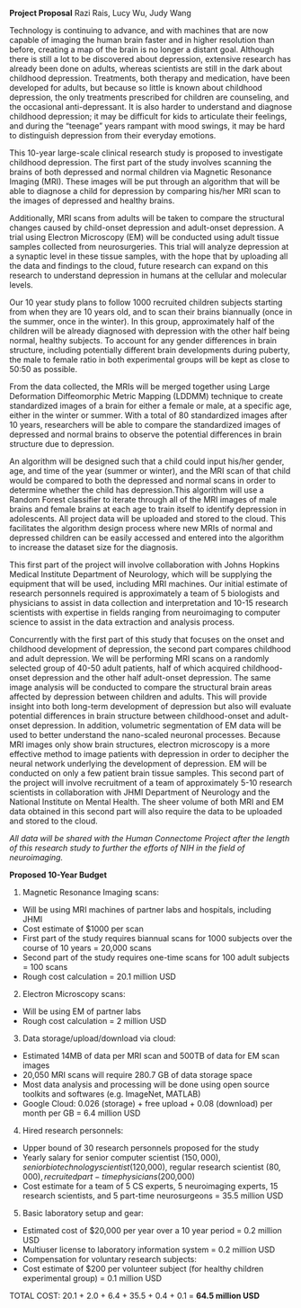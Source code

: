 **Project Proposal**
Razi Rais, Lucy Wu, Judy Wang 

Technology is continuing to advance, and with machines that are now capable of imaging the human brain faster and in higher resolution than before, creating a map of the brain is no longer a distant goal. Although there is still a lot to be discovered about depression, extensive research has already been done on adults, whereas scientists are still in the dark about childhood depression. Treatments, both therapy and medication, have been developed for adults, but because so little is known about childhood depression, the only treatments prescribed for children are counseling, and the occasional anti-depressant. It is also harder to understand and diagnose childhood depression; it may be difficult for kids to articulate their feelings, and during the “teenage” years rampant with mood swings, it may be hard to distinguish depression from their everyday emotions. 

This 10-year large-scale clinical research study is proposed to investigate childhood depression. The first part of the study involves scanning the brains of both depressed and normal children via Magnetic Resonance Imaging (MRI). These images will be put through an algorithm that will be able to diagnose a child for depression by comparing his/her MRI scan to the images of depressed and healthy brains. 

Additionally, MRI scans from adults will be taken to compare the structural changes caused by child-onset depression and adult-onset depression. A trial using Electron Microscopy (EM) will be conducted using adult tissue samples collected from neurosurgeries. This trial will analyze depression at a synaptic level in these tissue samples, with the hope that by uploading all the data and findings to the cloud, future research can expand on this research to understand depression in humans at the cellular and molecular levels. 

Our 10 year study plans to follow 1000 recruited children subjects starting from when they are 10 years old, and to scan their brains biannually (once in the summer, once in the winter). In this group, approximately half of the children will be already diagnosed with depression with the other half being normal, healthy subjects. To account for any gender differences in brain structure, including potentially different brain developments during puberty, the male to female ratio in both experimental groups will be kept as close to 50:50 as possible. 

From the data collected, the MRIs will be merged together using Large Deformation Diffeomorphic Metric Mapping (LDDMM) technique to create standardized images of a brain for either a female or male, at a specific age, either in the winter or summer. With a total of 80 standardized images after 10 years, researchers will be able to compare the standardized images of depressed and normal brains to observe the potential differences in brain structure due to depression. 

An algorithm will be designed such that a child could input his/her gender, age, and time of the year (summer or winter), and the MRI scan of that child would be compared to both the depressed and normal scans in order to determine whether the child has depression.This algorithm will use a Random Forest classifier to iterate through all of the MRI images of male brains and female brains at each age to train itself to identify depression in adolescents. All project data will be uploaded and stored to the cloud. This facilitates the algorithm design process where new MRIs of normal and depressed children can be easily accessed and entered into the algorithm to increase the dataset size for the diagnosis. 

This first part of the project will involve collaboration with Johns Hopkins Medical Institute Department of Neurology, which will be supplying the equipment that will be used, including MRI machines. Our initial estimate of research personnels required is approximately a team of 5 biologists and physicians to assist in data collection and interpretation and 10-15 research scientists with expertise in fields ranging from neuroimaging to computer science to assist in the data extraction and analysis process. 

Concurrently with the first part of this study that focuses on the onset and childhood development of depression, the second part compares childhood and adult depression. We will be performing MRI scans on a randomly selected group of 40-50 adult patients, half of which acquired childhood-onset depression and the other half adult-onset depression. The same image analysis will be conducted to compare the structural brain areas affected by depression between children and adults. This will provide insight into both long-term development of depression but also will evaluate potential differences in brain structure between childhood-onset and adult-onset depression. In addition, volumetric segmentation of EM data will be used to better understand the nano-scaled neuronal processes. Because MRI images only show brain structures, electron microscopy is a more effective method to image patients with depression in order to decipher the neural network underlying the development of depression. EM will be conducted on only a few patient brain tissue samples. This second part of the project will involve recruitment of a team of approximately 5-10 research scientists in collaboration with JHMI Department of Neurology and the National Institute on Mental Health. The sheer volume of both MRI and EM data obtained in this second part will also require the data to be uploaded and stored to the cloud. 

*All data will be shared with the Human Connectome Project after the length of this research study to further the efforts of NIH in the field of neuroimaging.* 


**Proposed 10-Year Budget** 
1. Magnetic Resonance Imaging scans: 
  * Will be using MRI machines of partner labs and hospitals, including JHMI 
  * Cost estimate of $1000 per scan 
  * First part of the study requires biannual scans for 1000 subjects over the course of 10 years = 20,000 scans 
  * Second part of the study requires one-time scans for 100 adult subjects = 100 scans 
  * Rough cost calculation = 20.1 million USD 
  
2. Electron Microscopy scans: 
  * Will be using EM of partner labs 
  * Rough cost calculation = 2 million USD 
  
3. Data storage/upload/download via cloud: 
  * Estimated 14MB of data per MRI scan and 500TB of data for EM scan images 
  * 20,050 MRI scans will require 280.7 GB of data storage space 
  * Most data analysis and processing will be done using open source toolkits and softwares (e.g. ImageNet, MATLAB) 
  * Google Cloud: 0.026 (storage) + free upload + 0.08 (download) per month per GB = 6.4 million USD 
  
4. Hired research personnels: 
  * Upper bound of 30 research personnels proposed for the study 
  * Yearly salary for senior computer scientist ($150,000), senior biotechnology scientist ($120,000), regular research scientist ($80,000), recruited part-time physicians ($200,000) 
  * Cost estimate for a team of 5 CS experts, 5 neuroimaging experts, 15 research scientists, and 5 part-time neurosurgeons = 35.5 million USD 
  
5. Basic laboratory setup and gear: 
  * Estimated cost of $20,000 per year over a 10 year period = 0.2 million USD 
  * Multiuser license to laboratory information system = 0.2 million USD 
  * Compensation for voluntary research subjects: 
  * Cost estimate of $200 per volunteer subject (for healthy children experimental group) = 0.1 million USD 

TOTAL COST: 
20.1 + 2.0 + 6.4 + 35.5 + 0.4 + 0.1 = **64.5 million USD** 
